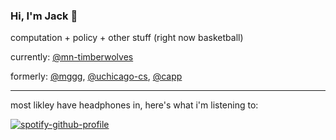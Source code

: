 ### Hi, I'm Jack 👋

computation + policy + other stuff (right now basketball)



currently: [@mn-timberwolves](https://github.com/alleyesnorth)

formerly: [@mggg](https://github.com/mggg), [@uchicago-cs](http://cs.uchicago.edu/), [@capp](https://capp.uchicago.edu/) 

--- 

most likley have headphones in, here's what i'm listening to:

[![spotify-github-profile](https://spotify-github-profile.kittinanx.com/api/view?uid=gibson-17&cover_image=true&theme=natemoo-re&show_offline=false&background_color=121212&interchange=false&bar_color=53b14f&bar_color_cover=false)](https://spotify-github-profile.kittinanx.com/api/view?uid=gibson-17&redirect=true)
<!--
**jgibson517/jgibson517** is a ✨ _special_ ✨ repository because its `README.md` (this file) appears on your GitHub profile.

Here are some ideas to get you started:

- 🔭 I’m currently working on ...
- 🌱 I’m currently learning ...
- 👯 I’m looking to collaborate on ...
- 🤔 I’m looking for help with ...
- 💬 Ask me about ...
- 📫 How to reach me: ...
- 😄 Pronouns: ...
- ⚡ Fun fact: ...
-->
